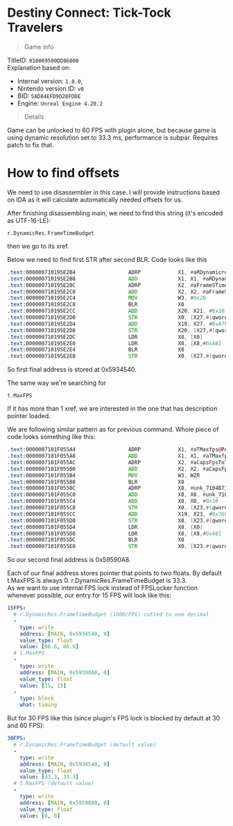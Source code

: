 # Destiny Connect: Tick-Tock Travelers

> Game info

TitleID: `010069500DD86000`<br>
Explanation based on:
- Internal version: `1.0.0`, 
- Nintendo version ID: `v0`
- BID: `5AD84EFD9D28FDDE`
- Engine: `Unreal Engine 4.20.2`

> Details

Game can be unlocked to 60 FPS with plugin alone, but because game is using dynamic resolution set to 33.3 ms, performance is subpar. Requires patch to fix that.

# How to find offsets

We need to use disassembler in this case. I will provide instructions based on IDA as it will calculate automatically needed offsets for us.

After finishing disassembling main, we need to find this string (it's encoded as UTF-16-LE):
```
r.DynamicRes.FrameTimeBudget
```

then we go to its xref.

Below we need to find first STR after second BLR. Code looks like this
```asm
.text:000000710195E2B4                 ADRP            X1, #aRDynamicresFra_0@PAGE ; "r.DynamicRes.FrameTimeBudget"
.text:000000710195E2B8                 ADD             X1, X1, #aRDynamicresFra_0@PAGEOFF ; "r.DynamicRes.FrameTimeBudget"
.text:000000710195E2BC                 ADRP            X2, #aFrameSTimeBudg@PAGE ; "Frame's time budget in milliseconds."
.text:000000710195E2C0                 ADD             X2, X2, #aFrameSTimeBudg@PAGEOFF ; "Frame's time budget in milliseconds."
.text:000000710195E2C4                 MOV             W3, #0x20
.text:000000710195E2C8                 BLR             X8
.text:000000710195E2CC                 ADD             X20, X21, #0x10
.text:000000710195E2D0                 STR             X0, [X27,#(qword_7105934538 - 0x7105933AC0)]
.text:000000710195E2D4                 ADD             X19, X27, #0xA70
.text:000000710195E2D8                 STR             X20, [X27,#(qword_7105934530 - 0x7105933AC0)]
.text:000000710195E2DC                 LDR             X8, [X0]
.text:000000710195E2E0                 LDR             X8, [X8,#0x48]
.text:000000710195E2E4                 BLR             X8
.text:000000710195E2E8                 STR             X0, [X27,#(qword_7105934540 - 0x7105933AC0)]
```

So first final address is stored at 0x5934540.

The same way we're searching for 
```
t.MaxFPS
```
If it has more than 1 xref, we are interested in the one that has description pointer loaded.

We are following similar pattern as for previous command. Whole piece of code looks something like this:
```asm
.text:0000007101F055A4                 ADRP            X1, #aTMaxfps@PAGE ; "t.MaxFPS"
.text:0000007101F055A8                 ADD             X1, X1, #aTMaxfps@PAGEOFF ; "t.MaxFPS"
.text:0000007101F055AC                 ADRP            X2, #aCapsFpsToTheGi@PAGE ; "Caps FPS to the given value.  Set to <="...
.text:0000007101F055B0                 ADD             X2, X2, #aCapsFpsToTheGi@PAGEOFF ; "Caps FPS to the given value.  Set to <="...
.text:0000007101F055B4                 MOV             W3, WZR
.text:0000007101F055B8                 BLR             X8
.text:0000007101F055BC                 ADRP            X8, #unk_7104B73650@PAGE
.text:0000007101F055C0                 ADD             X8, X8, #unk_7104B73650@PAGEOFF
.text:0000007101F055C4                 ADD             X8, X8, #0x10
.text:0000007101F055C8                 STR             X0, [X23,#(qword_71059590A0 - 0x7105958930)]
.text:0000007101F055CC                 ADD             X19, X23, #0x768
.text:0000007101F055D0                 STR             X8, [X23,#(qword_7105959098 - 0x7105958930)]
.text:0000007101F055D4                 LDR             X8, [X0]
.text:0000007101F055D8                 LDR             X8, [X8,#0x48]
.text:0000007101F055DC                 BLR             X8
.text:0000007101F055E0                 STR             X0, [X23,#(qword_71059590A8 - 0x7105958930)]
```
So our second final address is 0x59590A8.

Each of our final address stores pointer that points to two floats. By default t.MaxFPS is always 0. r.DynamicRes.FrameTimeBudget is 33.3.<br>
As we want to use internal FPS lock instead of FPSLocker function whenever possible, our entry for 15 FPS will look like this:
```yaml
15FPS:
  # r.DynamicRes.FrameTimeBudget (1000/FPS) cutted to one decimal
  -
    type: write
    address: [MAIN, 0x5934540, 0]
    value_type: float
    value: [66.6, 66.6]
  # t.MaxFPS
  -
    type: write
    address: [MAIN, 0x59590A8, 0]
    value_type: float
    value: [15, 15]
  -
    type: block
    what: timing

```
But for 30 FPS like this (since plugin's FPS lock is blocked by default at 30 and 60 FPS):
```yaml
30FPS:
  # r.DynamicRes.FrameTimeBudget (default value)
  -
    type: write
    address: [MAIN, 0x5934540, 0]
    value_type: float
    value: [33.3, 33.3]
  # t.MaxFPS (default value)
  -
    type: write
    address: [MAIN, 0x59590A8, 0]
    value_type: float
    value: [0, 0]
```
